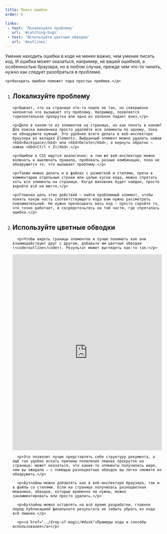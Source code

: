 ```yaml
---
title: Поиск ошибок
order: 6

links:
 - text: 'Локализуйте проблему'
   url: '#catching-bugs'
 - text: 'Используйте цветные обводки'
   url: '#outlines'
---
```


<div class="intro">
    <p>Умение находить ошибки в коде не менее важно, чем умение писать код. И ошибка может оказаться, например, не вашей ошибкой, а особенностью браузера, но в любом случае, прежде чем что-то чинить, нужно как следует разобраться в проблеме.</p>

    <p>Находить ошибки поможет пара простых приёмов.</p>
</div>

<ol>
  <li>
    <h2 id="catching-bugs">Локализуйте проблему</h2>

    <p>Бывает, что на странице что-то пошло не так, но совершенно непонятно что вызывает эту проблему. Например, появляется горизонтальная прокрутка или одна из колонок падает вниз.</p>

    <p>Дело в каком-то из элементов на странице, но как понять в каком? Для поиска виновника просто удаляйте все элементы по одному, пока не обнаружите нужный. Это удобнее всего делать в веб-инспекторе браузера во вкладке Elements. Выбранный элемент можно удалить нажав <kbd>Backspace</kbd> или <kbd>Delete</kbd>, а вернуть обратно — нажав <kbd>Ctrl + Z</kbd>.</p>

    <p>Ошибки в CSS ищутся аналогично: в том же веб-инспекторе можно включать и выключать правила, пробовать разные комбинации, пока не обнаружится то, что вызывает проблему.</p>

    <p>Также можно делать и в файлах с разметкой и стилями, пряча в комментарии отдельные строки или целые куски кода, можно спрятать хоть все элементы на странице. Когда виновник будет найден, просто вернёте всё на место.</p>

    <p>Главная цель этих действий — найти проблемный элемент, чтобы понять какую часть соответствующего кода вам нужно рассмотреть повнимательней. Не нужно прочесывать весь код — просто скройте то, что точно работает, и сосредоточьтесь на той части, где спряталась ошибка.</p>
  </li>

  <li>
      <h2 id="outlines">Используйте цветные обводки</h2>

      <p>Чтобы видеть границы элементов и лучше понимать как они взаимодействуют друг с другом, добавьте им цветные обводки (<code>outline</code>). Результат может выглядеть как-то так:</p>

<iframe height="630" style="width: 100%;" scrolling="no" title="Untitled" src="https://codepen.io/yoksel/embed/yaXGpa?default-tab=" frameborder="no" loading="lazy" allowtransparency="true" allowfullscreen="true">
  See the Pen <a href="https://codepen.io/yoksel/pen/yaXGpa">
  Untitled</a> by yoksel (<a href="https://codepen.io/yoksel">@yoksel</a>)
  on <a href="https://codepen.io">CodePen</a>.
</iframe>

      <p>Это позволит лучше представлять себе структуру документа, а ещё так удобно искать причины появления лишних прокруток на странице: может оказаться, что какие-то элементы получились шире, чем вы ожидали — с помощью разноцветных обводок вы легко сможете их обнаружить.</p>

      <p>Аутлайны можно добавлять как в веб-инспекторе браузера, так и в файлы со стилями. Если на странице получилась разноцветная мешанина, обводки, которые временно не нужны, можно закомментировать или просто удалить.</p>

      <p>Аутлайны можно оставлять на всё время разработки, главное перед публикацией финального результата не забыть убрать из кода всё лишнее.</p>

      <p><a href="../drop-of-magic/#dusk">Примеры кода и способы использования</a></p>
  </li>
</ol>
